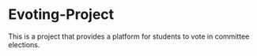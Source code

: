 # Evoting-Project
This is a project that provides a platform for students to vote in committee elections.

